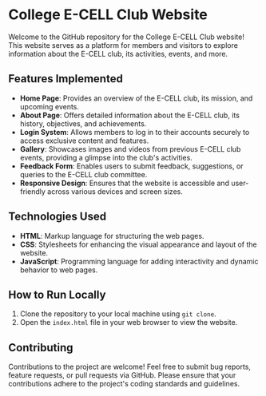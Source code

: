# College E-CELL Club Website

Welcome to the GitHub repository for the College E-CELL Club website! This website serves as a platform for members and visitors to explore information about the E-CELL club, its activities, events, and more.

## Features Implemented
- **Home Page**: Provides an overview of the E-CELL club, its mission, and upcoming events.
- **About Page**: Offers detailed information about the E-CELL club, its history, objectives, and achievements.
- **Login System**: Allows members to log in to their accounts securely to access exclusive content and features.
- **Gallery**: Showcases images and videos from previous E-CELL club events, providing a glimpse into the club's activities.
- **Feedback Form**: Enables users to submit feedback, suggestions, or queries to the E-CELL club committee.
- **Responsive Design**: Ensures that the website is accessible and user-friendly across various devices and screen sizes.

## Technologies Used
- **HTML**: Markup language for structuring the web pages.
- **CSS**: Stylesheets for enhancing the visual appearance and layout of the website.
- **JavaScript**: Programming language for adding interactivity and dynamic behavior to web pages.

## How to Run Locally
1. Clone the repository to your local machine using `git clone`.
2. Open the `index.html` file in your web browser to view the website.

## Contributing
Contributions to the project are welcome! Feel free to submit bug reports, feature requests, or pull requests via GitHub. Please ensure that your contributions adhere to the project's coding standards and guidelines.

